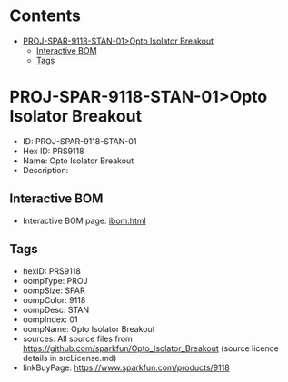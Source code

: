 



Contents
========

* [PROJ-SPAR-9118-STAN-01>Opto Isolator Breakout](#proj-spar-9118-stan-01opto-isolator-breakout)
	* [Interactive BOM](#interactive-bom)
	* [Tags](#tags)

# PROJ-SPAR-9118-STAN-01>Opto Isolator Breakout

- ID: PROJ-SPAR-9118-STAN-01
- Hex ID: PRS9118
- Name: Opto Isolator Breakout
- Description: 

## Interactive BOM

- Interactive BOM page: [ibom.html](kicad/bom/ibom.html)

## Tags

- hexID: PRS9118
- oompType: PROJ
- oompSize: SPAR
- oompColor: 9118
- oompDesc: STAN
- oompIndex: 01
- oompName: Opto Isolator Breakout
- sources: All source files from https://github.com/sparkfun/Opto_Isolator_Breakout (source licence details in srcLicense.md)
- linkBuyPage: https://www.sparkfun.com/products/9118
